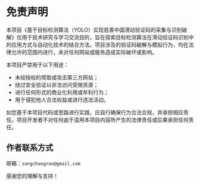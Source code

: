 # 免责声明

本项目《基于目标检测算法（YOLO）实现慈善中国滑动验证码的采集与识别破解》仅用于技术研究与学习交流目的，旨在探索目标检测算法在滑动验证码识别中的应用方式与自动化技术的结合方法。项目涉及的验证码破解与模拟行为，均在法律允许的范围内进行，未对任何网站或服务造成实际破坏或影响。

本项目严禁用于以下用途：

- 未经授权的爬取或攻击第三方网站；
- 绕过安全验证以非法访问受限资源；
- 进行任何形式的商业化利用或牟利行为；
- 用于侵犯他人合法权益或进行违法活动。

如您基于本项目代码或思路进行实践，应自行确保行为合法合规，并承担相应责任。项目开发者不对任何由于滥用本项目内容所产生的法律责任或后果承担任何责任。

## 作者联系方式

 邮箱：`songchangran@gmail.com`

感谢您的理解与支持！